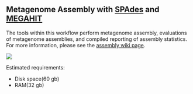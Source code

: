 ## Metagenome Assembly with [SPAdes](http://bioinf.spbau.ru/spades) and [MEGAHIT](https://github.com/voutcn/megahit)

The tools within this workflow perform metagenome assembly, evaluations of metagenome assemblies, and compiled reporting of assembly statistics. For more information, please see the [assembly wiki page](https://github.com/signaturescience/metagenomics/wiki/4.-Assembly).

![](https://github.com/signaturescience/metagenomics/blob/master/workflows/assembly/Assembly_Flowchart.png)

Estimated requirements:
- Disk space(60 gb)
- RAM(32 gb)
